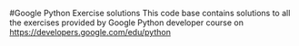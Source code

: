#Google Python Exercise solutions
This code base contains solutions to all the exercises provided by Google Python developer course on https://developers.google.com/edu/python